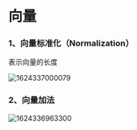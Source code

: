# 向量

### 1、向量标准化（Normalization）

表示向量的长度

![1624337000079](C:\Users\cn\AppData\Roaming\Typora\typora-user-images\1624337000079.png)

### 2、向量加法

![1624336963300](C:\Users\cn\AppData\Roaming\Typora\typora-user-images\1624336963300.png)

